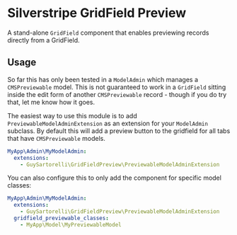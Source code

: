 # Silverstripe GridField Preview

A stand-alone `GridField` component that enables previewing records directly from a GridField.

## Usage

So far this has only been tested in a `ModelAdmin` which manages a `CMSPreviewable` model. This is not guaranteed to work in a `GridField` sitting inside the edit form of another `CMSPreviewable` record - though if you do try that, let me know how it goes.

The easiest way to use this module is to add `PreviewableModelAdminExtension` as an extension for your `ModelAdmin` subclass. By default this will add a preview button to the gridfield for all tabs that have `CMSPreviewable` models.

```yml
MyApp\Admin\MyModelAdmin:
  extensions:
    - GuySartorelli\GridFieldPreview\PreviewableModelAdminExtension
```

You can also configure this to only add the component for specific model classes:

```yml
MyApp\Admin\MyModelAdmin:
  extensions:
    - GuySartorelli\GridFieldPreview\PreviewableModelAdminExtension
  gridfield_previewable_classes:
    - MyApp\Model\MyPreviewableModel
```
